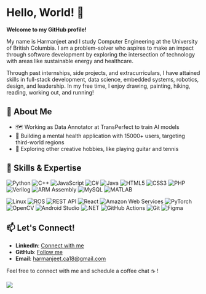 # Hello, World! :wave: 
**Welcome to my GitHub profile!** 

My name is Harmanjeet and I study Computer Engineering at the University of British Columbia. I am a problem-solver who aspires to make an impact through software development by exploring the intersection of technology with areas like sustainable energy and healthcare.

Through past internships, side projects, and extracurriculars, I have attained skills in full-stack development, data science, embedded systems, robotics, design, and leadership. In my free time, I enjoy drawing, painting, hiking, reading, working out, and running!

## 🚀 About Me
- 🗺️ Working as Data Annotator at TransPerfect to train AI models
- 🦾 Building a mental health application with 15000+ users, targeting third-world regions
- 🧶 Exploring other creative hobbies, like playing guitar and tennis

## 🔧 Skills & Expertise
<!-- Languages -->
![Python](https://img.shields.io/badge/Python-3776AB?style=flat-square&logo=python&logoColor=white)
![C++](https://img.shields.io/badge/C++-00599C?style=flat-square&logo=cplusplus&logoColor=white)
![JavaScript](https://img.shields.io/badge/JavaScript-F7DF1E?style=flat-square&logo=javascript&logoColor=black)
![C#](https://img.shields.io/badge/C%23-239120?style=flat-square&logo=csharp&logoColor=white)
![Java](https://img.shields.io/badge/Java-ED8B00?style=flat-square&logo=openjdk&logoColor=white)
![HTML5](https://img.shields.io/badge/HTML5-E34F26?style=flat-square&logo=html5&logoColor=white)
![CSS3](https://img.shields.io/badge/CSS3-1572B6?style=flat-square&logo=css3&logoColor=white)
![PHP](https://img.shields.io/badge/PHP-777BB4?style=flat-square&logo=php&logoColor=white)
![Verilog](https://img.shields.io/badge/Verilog-00979D?style=flat-square&logo=verilog&logoColor=white)
![ARM Assembly](https://img.shields.io/badge/ARM%20Assembly-0091BD?style=flat-square&logo=arm&logoColor=white)
![MySQL](https://img.shields.io/badge/MySQL-4479A1?style=flat-square&logo=mysql&logoColor=white)
![MATLAB](https://img.shields.io/badge/MATLAB-0076A8?style=flat-square&logo=mathworks&logoColor=white)


<!-- Technologies -->
![Linux](https://img.shields.io/badge/Linux-FCC624?style=flat-square&logo=linux&logoColor=black)
![ROS](https://img.shields.io/badge/ROS-22314E?style=flat-square&logo=ros&logoColor=white)
![REST API](https://img.shields.io/badge/REST%20API-005571?style=flat-square&logo=swagger&logoColor=white)
![React](https://img.shields.io/badge/React-20232A?style=flat-square&logo=react&logoColor=61DAFB)
![Amazon Web Services](https://img.shields.io/badge/AWS-232F3E?style=flat-square&logo=amazonaws&logoColor=FF9900)
![PyTorch](https://img.shields.io/badge/PyTorch-EE4C2C?style=flat-square&logo=pytorch&logoColor=white)
![OpenCV](https://img.shields.io/badge/OpenCV-5C3EE8?style=flat-square&logo=opencv&logoColor=white)
![Android Studio](https://img.shields.io/badge/Android%20Studio-3DDC84?style=flat-square&logo=androidstudio&logoColor=white)
![.NET](https://img.shields.io/badge/.NET-512BD4?style=flat-square&logo=dotnet&logoColor=white)
![GitHub Actions](https://img.shields.io/badge/GitHub%20Actions-2088FF?style=flat-square&logo=githubactions&logoColor=white)
![Git](https://img.shields.io/badge/Git-F05032?style=flat-square&logo=git&logoColor=white)
![Figma](https://img.shields.io/badge/Figma-F24E1E?style=flat-square&logo=figma&logoColor=white)


## 📫 Let's Connect!
- **LinkedIn**: [Connect with me](https://www.linkedin.com/in/harmanjeet-singh-674187250/)  
- **GitHub**: [Follow me](https://github.com/hsing101)  
- **Email**: [harmanjeet.ca18@gmail.com](harmanjeet.ca18@gmail.com)  

Feel free to connect with me and schedule a coffee chat ☕ !

![](https://komarev.com/ghpvc/?username=hsing101&color=blueviolet)
